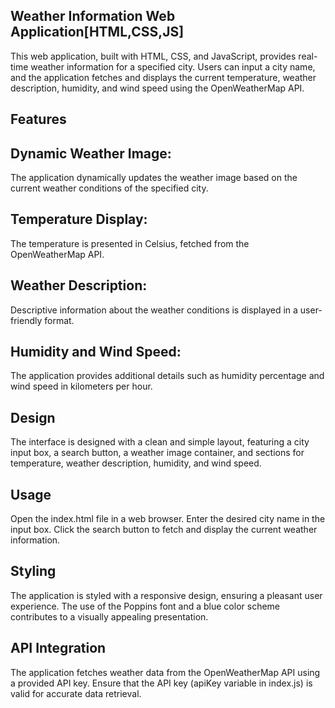 ## Weather Information Web Application[HTML,CSS,JS]

This web application, built with HTML, CSS, and JavaScript, 
provides real-time weather information for a specified city.
 Users can input a city name, and the application fetches and displays the current temperature, weather description, humidity, and wind speed using the OpenWeatherMap API.

## Features

## Dynamic Weather Image: 
The application dynamically updates the weather image based on the current weather conditions of the specified city.

## Temperature Display: 
The temperature is presented in Celsius, fetched from the OpenWeatherMap API.

## Weather Description:
 Descriptive information about the weather conditions is displayed in a user-friendly format.

## Humidity and Wind Speed:
 The application provides additional details such as humidity percentage and wind speed in kilometers per hour.

## Design

The interface is designed with a clean and simple layout, featuring a city input box, a search button, a weather image container, and sections for temperature, weather description, humidity, and wind speed.

## Usage

Open the index.html file in a web browser.
Enter the desired city name in the input box.
Click the search button to fetch and display the current weather information.
## Styling
The application is styled with a responsive design, ensuring a pleasant user experience. The use of the Poppins font and a blue color scheme contributes to a visually appealing presentation.

## API Integration
The application fetches weather data from the OpenWeatherMap API using a provided API key. Ensure that the API key (apiKey variable in index.js) is valid for accurate data retrieval.

